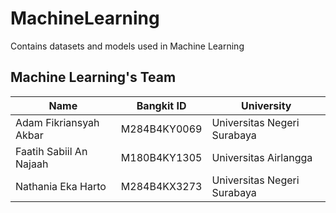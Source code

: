 # MachineLearning
Contains datasets and models used in Machine Learning

## Machine Learning's Team

|Name |Bangkit ID| University|
|-----|----------|-----------|
Adam Fikriansyah Akbar |M284B4KY0069 | Universitas Negeri Surabaya |
Faatih Sabiil An Najaah|M180B4KY1305 |Universitas Airlangga |
Nathania Eka Harto |M284B4KX3273 |Universitas Negeri Surabaya |
